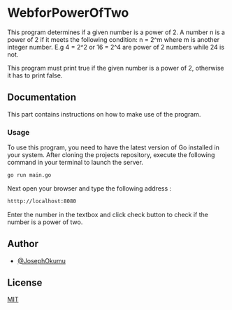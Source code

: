 # WebforPowerOfTwo

This program determines if a given number is a power of 2. A number n is a power of 2 if it meets the following condition: n = 2^m where m is another integer number. E.g 4 = 2^2 or 16 = 2^4 are power of 2 numbers while 24 is not.

This program must print true if the given number is a power of 2, otherwise it has to print false.

## Documentation

This part contains instructions on how to make use of the program.

### Usage

To use this program, you need to have the latest version of Go installed in your system.
After cloning the projects repository, execute the following command in your terminal to launch the server.

```bash
go run main.go 
```
Next open your browser and type the following address :
```bash
htttp://localhost:8080
```
Enter the number in the textbox and click check button to check if the number is a power of two.

## Author

- [@JosephOkumu](https://github.com/JosephOkumu)


## License

[MIT](https://choosealicense.com/licenses/mit/)
